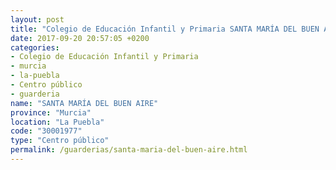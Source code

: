 ```yaml
---
layout: post
title: "Colegio de Educación Infantil y Primaria SANTA MARÍA DEL BUEN AIRE"
date: 2017-09-20 20:57:05 +0200
categories:
- Colegio de Educación Infantil y Primaria
- murcia
- la-puebla
- Centro público
- guarderia
name: "SANTA MARÍA DEL BUEN AIRE"
province: "Murcia"
location: "La Puebla"
code: "30001977"
type: "Centro público"
permalink: /guarderias/santa-maria-del-buen-aire.html
---
```

